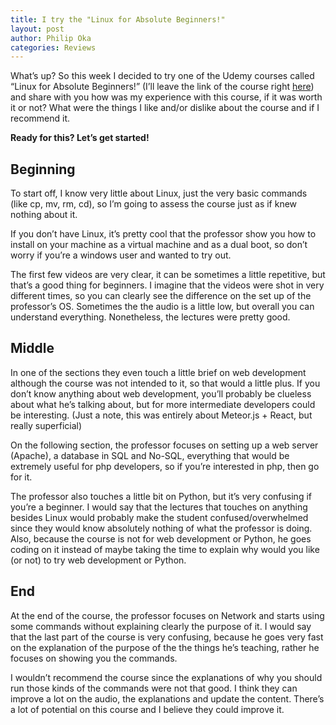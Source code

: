 ```yaml
---
title: I try the "Linux for Absolute Beginners!"
layout: post
author: Philip Oka
categories: Reviews
---
```


What’s up? So this week I decided to try one of the Udemy courses called “Linux for Absolute Beginners!” (I’ll leave the link of the course right [here](https://www.udemy.com/course/linux-system-admin/)) and share with you how was my experience with this course, if it was worth it or not? What were the things I like and/or dislike about the course and if I recommend it.

**Ready for this? Let’s get started!**

## Beginning

To start off, I know very little about Linux, just the very basic commands (like cp, mv, rm, cd), so I’m going to assess the course just as if knew nothing about it.

If you don’t have Linux, it’s pretty cool that the professor show you how to install on your machine as a virtual machine and as a dual boot, so don’t worry if you’re a windows user and wanted to try out.

The first few videos are very clear, it can be sometimes a little repetitive, but that’s a good thing for beginners. I imagine that the videos were shot in very different times, so you can clearly see the difference on the set up of the professor’s OS. Sometimes the the audio is a little low, but overall you can understand everything. Nonetheless, the lectures were pretty good.

## Middle
In one of the sections they even touch a little brief on web development although the course was not intended to it, so that would a little plus. If you don’t know anything about web development, you’ll probably be clueless about what he’s talking about, but for more intermediate developers could be interesting. (Just a note, this was entirely about Meteor.js + React, but really superficial)

On the following section, the professor focuses on setting up a web server (Apache), a database in SQL and No-SQL, everything that would be extremely useful for php developers, so if you’re interested in php, then go for it.

The professor also touches a little bit on Python, but it’s very confusing if you’re a beginner. I would say that the lectures that touches on anything besides Linux would probably make the student confused/overwhelmed since they would know absolutely nothing of what the professor is doing. Also, because the course is not for web development or Python, he goes  coding on it instead of maybe taking the time to explain why would you like (or not) to try web development or Python.

## End
At the end of the course, the professor focuses on Network and starts using some commands without explaining clearly the purpose of it. I would say that the last part of the course is very confusing, because he goes very fast on the explanation of the purpose of the the things he’s teaching, rather he focuses on showing you the commands.

I wouldn’t recommend the course since the explanations of why you should run those kinds of the commands were not that good. I think they can improve a lot on the audio, the explanations and update the content. There’s a lot of potential on this course and I believe they could improve it.

